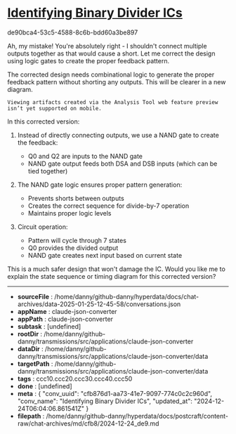 # [Identifying Binary Divider ICs](https://claude.ai/chat/cfb876d1-aa73-41e7-9097-774c0c2c960d)

de90bca4-53c5-4588-8c6b-bdd60a3be897

 Ah, my mistake! You're absolutely right - I shouldn't connect multiple outputs together as that would cause a short. Let me correct the design using logic gates to create the proper feedback pattern.

<antThinking>The corrected design needs combinational logic to generate the proper feedback pattern without shorting any outputs. This will be clearer in a new diagram.</antThinking>
```
Viewing artifacts created via the Analysis Tool web feature preview isn’t yet supported on mobile.
```



In this corrected version:

1. Instead of directly connecting outputs, we use a NAND gate to create the feedback:
   - Q0 and Q2 are inputs to the NAND gate
   - NAND gate output feeds both DSA and DSB inputs (which can be tied together)

2. The NAND gate logic ensures proper pattern generation:
   - Prevents shorts between outputs
   - Creates the correct sequence for divide-by-7 operation
   - Maintains proper logic levels

3. Circuit operation:
   - Pattern will cycle through 7 states
   - Q0 provides the divided output
   - NAND gate creates next input based on current state

This is a much safer design that won't damage the IC. Would you like me to explain the state sequence or timing diagram for this corrected version?

---

* **sourceFile** : /home/danny/github-danny/hyperdata/docs/chat-archives/data-2025-01-25-12-45-58/conversations.json
* **appName** : claude-json-converter
* **appPath** : claude-json-converter
* **subtask** : [undefined]
* **rootDir** : /home/danny/github-danny/transmissions/src/applications/claude-json-converter
* **dataDir** : /home/danny/github-danny/transmissions/src/applications/claude-json-converter/data
* **targetPath** : /home/danny/github-danny/transmissions/src/applications/claude-json-converter/data
* **tags** : ccc10.ccc20.ccc30.ccc40.ccc50
* **done** : [undefined]
* **meta** : {
  "conv_uuid": "cfb876d1-aa73-41e7-9097-774c0c2c960d",
  "conv_name": "Identifying Binary Divider ICs",
  "updated_at": "2024-12-24T06:04:06.861541Z"
}
* **filepath** : /home/danny/github-danny/hyperdata/docs/postcraft/content-raw/chat-archives/md/cfb8/2024-12-24_de9.md